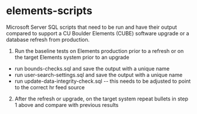 # elements-scripts

Microsoft Server SQL scripts that need to be run and have their output compared to support a CU Boulder Elements (CUBE) software upgrade or a database refresh from production.

1. Run the baseline tests on Elements production prior to a refresh or on the target Elements system prior to an upgrade
  * run bounds-checks.sql and save the output with a unique name
  * run user-search-settings.sql and save the output with a unique name 
  * run update-data-integrity-check.sql -- this needs to be adjusted to point to the correct hr feed source
 
2. After the refresh or upgrade, on the target system repeat bullets in step 1 above and compare with previous results
